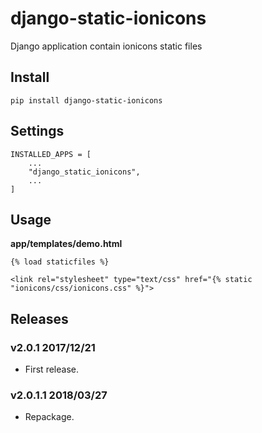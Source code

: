 # django-static-ionicons


Django application contain ionicons static files


## Install


```
pip install django-static-ionicons
```

## Settings

```
INSTALLED_APPS = [
    ...
    "django_static_ionicons",
    ...
]
```

## Usage

**app/templates/demo.html**

```
{% load staticfiles %}

<link rel="stylesheet" type="text/css" href="{% static "ionicons/css/ionicons.css" %}">
```

## Releases

### v2.0.1 2017/12/21

- First release.

### v2.0.1.1 2018/03/27

- Repackage.

### v2.0.1.2 2020/02/26

- Add demo page.

### v2.0.1.3 2020/09/02

- No depends on django.
- Turn to the package as a pure static wrapper package.

### v2.0.1.4 2023/09/15

- Doc update.
